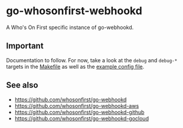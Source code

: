 # go-whosonfirst-webhookd

A Who's On First specific instance of go-webhookd.

## Important

Documentation to follow. For now, take a look at the `debug` and `debug-*` targets in the [Makefile](Makefile) as well as the [example config file](docs/config/config.json.example).

## See also

* https://github.com/whosonfirst/go-webhookd
* https://github.com/whosonfirst/go-webhookd-aws
* https://github.com/whosonfirst/go-webhookd-github
* https://github.com/whosonfirst/go-webhookd-gocloud